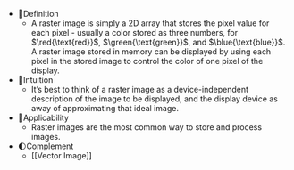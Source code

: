 - 📝Definition
	- A raster image is simply a 2D array that stores the pixel value for each pixel - usually a color stored as three numbers, for $\red{\text{red}}$, $\green{\text{green}}$, and $\blue{\text{blue}}$. A raster image stored in memory can be displayed by using each pixel in the stored image to control the color of one pixel of the display.
- 🧠Intuition
	- It’s best to think of a raster image as a device-independent description of the image to be displayed, and the display device as away of approximating that ideal image.
- 🤳Applicability
	- Raster images are the most common way to store and process images.
- 🌓Complement
	- [[Vector Image]]